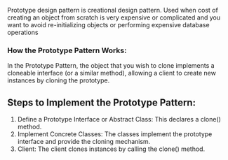 Prototype design pattern is creational design pattern.
Used when cost of creating an object from scratch is very expensive or complicated and 
you want to avoid re-initializing objects or performing expensive database operations

### How the Prototype Pattern Works:
In the Prototype Pattern, the object that you wish to clone implements a cloneable interface 
(or a similar method), allowing a client to create new instances by cloning the prototype.

## Steps to Implement the Prototype Pattern:
1. Define a Prototype Interface or Abstract Class: This declares a clone() method.
2. Implement Concrete Classes: The classes implement the prototype interface and provide the cloning mechanism.
3. Client: The client clones instances by calling the clone() method.

